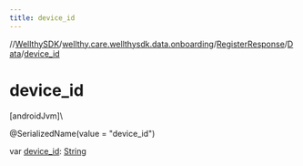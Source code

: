 ```yaml
---
title: device_id
---
```

//[WellthySDK](../../../../index.html)/[wellthy.care.wellthysdk.data.onboarding](../../index.html)/[RegisterResponse](../index.html)/[Data](index.html)/[device_id](device_id.html)



# device_id



[androidJvm]\




@SerializedName(value = "device_id")



var [device_id](device_id.html): [String](https://kotlinlang.org/api/latest/jvm/stdlib/kotlin/-string/index.html)




